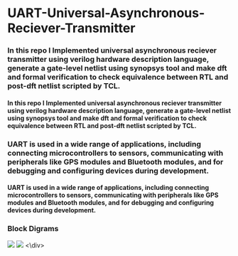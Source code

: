 # UART-Universal-Asynchronous-Reciever-Transmitter

### In this repo I Implemented universal asynchronous reciever transmitter using verilog hardware description language, generate a gate-level netlist using synopsys tool and make dft and formal verification to check equivalence between RTL and post-dft netlist scripted by TCL.
#### In this repo I Implemented universal asynchronous reciever transmitter using verilog hardware description language, generate a gate-level netlist using synopsys tool and make dft and formal verification to check equivalence between RTL and post-dft netlist scripted by TCL.

### UART is used in a wide range of applications, including connecting microcontrollers to sensors, communicating with peripherals like GPS modules and Bluetooth modules, and for debugging and configuring devices during development.
#### UART is used in a wide range of applications, including connecting microcontrollers to sensors, communicating with peripherals like GPS modules and Bluetooth modules, and for debugging and configuring devices during development.

### Block Digrams
<div>
<img src = "https://github.com/HassanKhaled11/UART-Universal-Asynchronous-Reciever-Transmitter/assets/95179055/5a935b8d-855f-49ba-b41c-ce3d8669081b" >

<img src = "https://github.com/HassanKhaled11/UART-Universal-Asynchronous-Reciever-Transmitter/assets/95179055/e434261f-0dd2-4725-a204-ce413e83d9a5" >
<\div>
